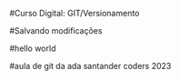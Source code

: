 #Curso Digital: GIT/Versionamento

#Salvando modificações

#hello world

#aula de git da ada santander coders 2023
